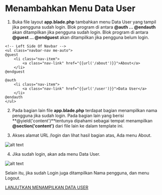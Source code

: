 # Menambahkan Menu Data User

1. Buka file layout **app.blade.php** tambahkan menu Data User yang tampil jika pengguna sudah login. Blok program di antara **@auth ... @endauth** akan ditampilkan jika pengguna sudah login. Blok program di antara **@guest ... @endguest** akan ditampilkan jika pengguna belum login.

```
<!-- Left Side Of Navbar -->
<ul class="navbar-nav me-auto">
@guest
    <li class="nav-item">
        <a class="nav-link" href="{{url('/about')}}">About</a>
    </li>
@endguest

@auth
    <li class="nav-item">
        <a class="nav-link" href="{{url('/user')}}">Data User</a>
    </li>
@endauth
</ul>
```

2. Pada bagian lain file **app.blade.php** terdapat bagian menampilkan nama pengguna jika sudah login. Pada bagian lain yang berisi **@yield('content')**tentunya dipahami sebagai tempat menampilkan **@section('content')** dari file lain ke dalam template ini.

3. Akses alamat URL /login dan lihat hasil bagian atas, Ada menu About. 

![alt text](https://github.com/AdamFirman8124/Pemateri/blob/main/Laravel%2010/assets/image-13.png)

4. Jika sudah login, akan ada menu Data User.

![alt text](https://github.com/AdamFirman8124/Pemateri/blob/main/Laravel%2010/assets/image-14.png)

Selain itu, jika sudah Login juga ditampilkan Nama pengguna, dan menu Logout.

[LANJUTKAN MENAMPILKAN DATA USER](https://github.com/AdamFirman8124/Pemateri/blob/main/Laravel%2010/MenampilkanDataUser.md)
